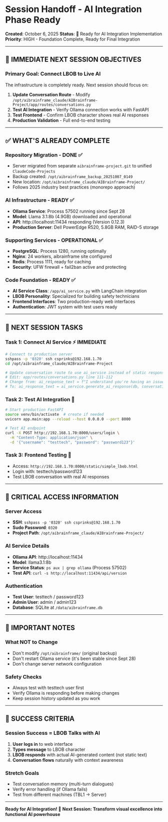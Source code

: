 # Session Handoff - AI Integration Phase Ready
**Created**: October 6, 2025
**Status**: 🚀 Ready for AI Integration Implementation
**Priority**: HIGH - Foundation Complete, Ready for Final Integration

---

## 🎯 **IMMEDIATE NEXT SESSION OBJECTIVES**

### **Primary Goal: Connect LBOB to Live AI**
The infrastructure is completely ready. Next session should focus on:

1. **Update Conversation Route** - Modify `/opt/aibrainframe_claude/AIBrainframe-Project/app/routes/conversations.py`
2. **Test AI Integration** - Verify Ollama connection works with FastAPI
3. **Test Frontend** - Confirm LBOB character shows real AI responses
4. **Production Validation** - Full end-to-end testing

---

## ✅ **WHAT'S ALREADY COMPLETE**

### **Repository Migration - DONE ✅**
- Server migrated from separate `aibrainframe-project.git` to unified `ClaudeCode-Projects`
- Backup created: `/opt/aibrainframe_backup_20251007_0149`
- New location: `/opt/aibrainframe_claude/AIBrainframe-Project/`
- Follows 2025 industry best practices (monorepo approach)

### **AI Infrastructure - READY ✅**
- **Ollama Service**: Process 57502 running since Sept 28
- **Model**: Llama 3.1:8b (4.9GB) downloaded and operational
- **API**: http://localhost:11434 responding (Version 0.12.3)
- **Production Server**: Dell PowerEdge R520, 5.8GB RAM, RAID-5 storage

### **Supporting Services - OPERATIONAL ✅**
- **PostgreSQL**: Process 1280, running optimally
- **Nginx**: 24 workers, aibrainframe site configured
- **Redis**: Process 1111, ready for caching
- **Security**: UFW firewall + fail2ban active and protecting

### **Code Foundation - READY ✅**
- **AI Service Class**: `/app/ai_service.py` with LangChain integration
- **LBOB Personality**: Specialized for building safety technicians
- **Frontend Interfaces**: Two production-ready web interfaces
- **Authentication**: JWT system with test users ready

---

## 🔧 **NEXT SESSION TASKS**

### **Task 1: Connect AI Service** ⚡ IMMEDIATE
```bash
# Connect to production server
sshpass -p '0320' ssh csprinks@192.168.1.70
cd /opt/aibrainframe_claude/AIBrainframe-Project

# Update conversation route to use ai_service instead of static responses
# Edit: app/routes/conversations.py line 111-112
# Change from: ai_response_text = f"I understand you're having an issue..."
# To: ai_response_text = ai_service.generate_ai_response(db, conversation, message_data.message_text)
```

### **Task 2: Test AI Integration** 🧪
```bash
# Start production FastAPI
source venv/bin/activate  # create if needed
uvicorn app.main:app --reload --host 0.0.0.0 --port 8000

# Test AI endpoint
curl -X POST http://192.168.1.70:8000/users/login \
  -H "Content-Type: application/json" \
  -d '{"username": "testtech", "password": "password123"}'
```

### **Task 3: Frontend Testing** 🎨
- Access: `http://192.168.1.70:8000/static/simple_lbob.html`
- Login with: testtech/password123
- Test LBOB conversation with real AI responses

---

## 💾 **CRITICAL ACCESS INFORMATION**

### **Server Access**
- **SSH**: `sshpass -p '0320' ssh csprinks@192.168.1.70`
- **Sudo Password**: `0320`
- **Project Path**: `/opt/aibrainframe_claude/AIBrainframe-Project/`

### **AI Service Details**
- **Ollama API**: http://localhost:11434
- **Model**: llama3.1:8b
- **Service Status**: `ps aux | grep ollama` (Process 57502)
- **Test API**: `curl -s http://localhost:11434/api/version`

### **Authentication**
- **Test User**: testtech / password123
- **Admin User**: admin / admin123
- **Database**: SQLite at `/data/aibrainframe.db`

---

## 🚨 **IMPORTANT NOTES**

### **What NOT to Change**
- Don't modify `/opt/aibrainframe/` (original backup)
- Don't restart Ollama service (it's been stable since Sept 28)
- Don't change server network configuration

### **Safety Checks**
- Always test with testtech user first
- Verify Ollama is responding before making changes
- Keep session history updated as you work

---

## 🎊 **SUCCESS CRITERIA**

### **Session Success = LBOB Talks with AI**
1. **User logs in** to web interface
2. **Types message** to LBOB character
3. **LBOB responds** with actual AI-generated content (not static text)
4. **Conversation flows** naturally with context awareness

### **Stretch Goals**
- Test conversation memory (multi-turn dialogues)
- Verify error handling (if Ollama fails)
- Test from different machines (TBL1 → Server)

---

**Ready for AI Integration! 🚀**
**Next Session: Transform visual excellence into functional AI powerhouse**